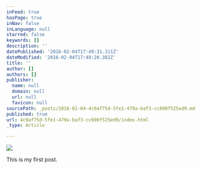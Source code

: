 ```yaml
---
inFeed: true
hasPage: true
inNav: false
inLanguage: null
starred: false
keywords: []
description: ''
datePublished: '2016-02-04T17:49:31.311Z'
dateModified: '2016-02-04T17:49:20.382Z'
title: ''
author: []
authors: []
publisher:
  name: null
  domain: null
  url: null
  favicon: null
sourcePath: _posts/2016-02-04-4c0af75d-5fe1-479a-baf3-cc690f525ed9.md
published: true
url: 4c0af75d-5fe1-479a-baf3-cc690f525ed9/index.html
_type: Article

---
```

![](https://the-grid-user-content.s3-us-west-2.amazonaws.com/8d345e04-e5c5-48d8-9a39-1a915ea5ff0e.jpg)

This is my first post.